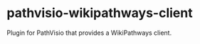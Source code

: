 pathvisio-wikipathways-client
=============================

Plugin for PathVisio that provides a WikiPathways client.
